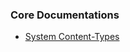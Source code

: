 ### Core Documentations

- [System Content-Types][system_content_types]

[system_content_types]: /${DOCNAME}/system_content_types
